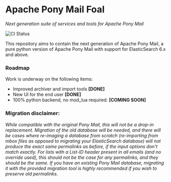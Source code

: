 # Apache Pony Mail Foal
_Next generation suite of services and tools for Apache Pony Mail_

![CI Status](https://img.shields.io/travis/apache/incubator-ponymail-foal?style=plastic)

This repository aims to contain the next generation of Apache Pony Mail,
a pure python version of Apache Pony Mail with support for ElasticSearch 6.x and above.


### Roadmap
Work is underway on the following items:

- Improved archiver and import tools   **[DONE]**
- New UI for the end user              **[DONE]**
- 100% python backend, no mod_lua required. **[COMING SOON]**


### Migration disclaimer:
_While compatible with the original Pony Mail, this will not be a drop-in replacement.
Migration of the old database will be needed, and there will be cases where 
re-imaging a database from scratch (re-importing from mbox files as opposed to migrating 
your ElasticSearch database) will not produce the exact same permalinks as before, if 
the input options don't match exactly. For lists with a List-ID header present in all 
emails (and no override used), this should not be the case for any permalinks, and 
they should be the same. If you have an existing Pony Mail database, migrating it 
with the provided migration tool is highly recommended if you wish to preserve old 
permalinks._
